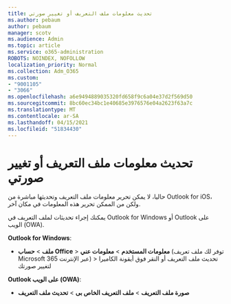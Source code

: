 ```yaml
---
title: تحديث معلومات ملف التعريف أو تغيير صورتي
ms.author: pebaum
author: pebaum
manager: scotv
ms.audience: Admin
ms.topic: article
ms.service: o365-administration
ROBOTS: NOINDEX, NOFOLLOW
localization_priority: Normal
ms.collection: Adm_O365
ms.custom:
- "9001105"
- "3066"
ms.openlocfilehash: a6e9494889035320fd658f9c6a04e37d2f569d50
ms.sourcegitcommit: 8bc60ec34bc1e40685e3976576e04a2623f63a7c
ms.translationtype: MT
ms.contentlocale: ar-SA
ms.lasthandoff: 04/15/2021
ms.locfileid: "51834430"
---
```

# <a name="update-my-profile-information-or-change-my-picture"></a>تحديث معلومات ملف التعريف أو تغيير صورتي

حاليا، لا يمكن تحرير معلومات ملف التعريف وتحديثها مباشرة من Outlook for iOS، ولكن من الممكن تحرير هذه المعلومات في مكان آخر. 

يمكنك إجراء تحديثات لملف التعريف في Outlook for Windows أو Outlook على الويب (OWA). 

**Outlook for Windows**: 

- **ملف**  >  **حساب Office**  >  **معلومات المستخدم**  >  **معلومات عني** (توفر لك ملف تعريف Microsoft 365 عبر الإنترنت) > تحديث ملف التعريف أو النقر فوق أيقونة الكاميرا لتغيير صورتك   
  
**Outlook على الويب (OWA)**: 

- **صورة ملف التعريف**  >  **ملف التعريف الخاص بى**  >  **تحديث ملف التعريف**
